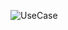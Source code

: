 ![UseCase](https://user-images.githubusercontent.com/79829528/202910467-31480613-0ebb-4d2c-b165-3189cd12878a.png)
